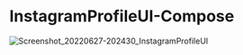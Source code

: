 # InstagramProfileUI-Compose

![Screenshot_20220627-202430_InstagramProfileUI](https://user-images.githubusercontent.com/40584796/176020277-9b54a42f-8cb2-4441-af69-b0c8567e974a.jpg)
